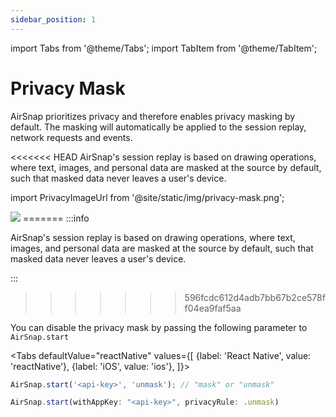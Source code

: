 ```yaml
---
sidebar_position: 1
---
```


import Tabs from '@theme/Tabs';
import TabItem from '@theme/TabItem';

# Privacy Mask

AirSnap prioritizes privacy and therefore enables privacy masking by default. The masking will automatically be applied to the session replay, network requests and events.

<<<<<<< HEAD
AirSnap's session replay is based on drawing operations, where text, images, and personal data are masked at the source by default, such that masked data never leaves a user's device.

import PrivacyImageUrl from '@site/static/img/privacy-mask.png';

<img src={PrivacyImageUrl} />
=======
:::info

AirSnap's session replay is based on drawing operations, where text, images, and personal data are
masked at the source by default, such that masked data never leaves a user's device.

:::
>>>>>>> 596fcdc612d4adb7bb67b2ce578ff04ea9faf5aa

You can disable the privacy mask by passing the following parameter to `AirSnap.start`

<Tabs
defaultValue="reactNative"
values={[
{label: 'React Native', value: 'reactNative'},
{label: 'iOS', value: 'ios'},
]}>

<TabItem value="reactNative">

```jsx title="React Native"
AirSnap.start('<api-key>', 'unmask'); // "mask" or "unmask"
```

</TabItem>

<TabItem value="ios">

```jsx title="iOS"
AirSnap.start(withAppKey: "<api-key>", privacyRule: .unmask)
```

</TabItem>

</Tabs>
